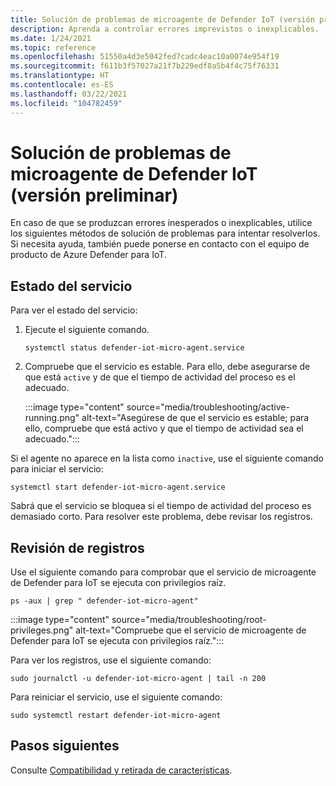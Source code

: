 ```yaml
---
title: Solución de problemas de microagente de Defender IoT (versión preliminar)
description: Aprenda a controlar errores imprevistos o inexplicables.
ms.date: 1/24/2021
ms.topic: reference
ms.openlocfilehash: 51550a4d3e5042fed7cadc4eac10a0074e954f19
ms.sourcegitcommit: f611b3f57027a21f7b229edf8a5b4f4c75f76331
ms.translationtype: HT
ms.contentlocale: es-ES
ms.lasthandoff: 03/22/2021
ms.locfileid: "104782459"
---
```

# <a name="defender-iot-micro-agent-troubleshooting-preview"></a>Solución de problemas de microagente de Defender IoT (versión preliminar)

En caso de que se produzcan errores inesperados o inexplicables, utilice los siguientes métodos de solución de problemas para intentar resolverlos. Si necesita ayuda, también puede ponerse en contacto con el equipo de producto de Azure Defender para IoT.   

## <a name="service-status"></a>Estado del servicio 

Para ver el estado del servicio: 

1. Ejecute el siguiente comando.

    ```azurecli
    systemctl status defender-iot-micro-agent.service 
    ```

1. Compruebe que el servicio es estable. Para ello, debe asegurarse de que está `active` y de que el tiempo de actividad del proceso es el adecuado.

    :::image type="content" source="media/troubleshooting/active-running.png" alt-text="Asegúrese de que el servicio es estable; para ello, compruebe que está activo y que el tiempo de actividad sea el adecuado.":::

Si el agente no aparece en la lista como `inactive`, use el siguiente comando para iniciar el servicio:

```azurecli
systemctl start defender-iot-micro-agent.service 
```

Sabrá que el servicio se bloquea si el tiempo de actividad del proceso es demasiado corto. Para resolver este problema, debe revisar los registros.

## <a name="review-logs"></a>Revisión de registros 

Use el siguiente comando para comprobar que el servicio de microagente de Defender para IoT se ejecuta con privilegios raíz.

```azurecli
ps -aux | grep " defender-iot-micro-agent"
```

:::image type="content" source="media/troubleshooting/root-privileges.png" alt-text="Compruebe que el servicio de microagente de Defender para IoT se ejecuta con privilegios raíz.":::

Para ver los registros, use el siguiente comando:  

```azurecli
sudo journalctl -u defender-iot-micro-agent | tail -n 200 
```

Para reiniciar el servicio, use el siguiente comando: 

```azurecli
sudo systemctl restart defender-iot-micro-agent  
```

## <a name="next-steps"></a>Pasos siguientes

Consulte [Compatibilidad y retirada de características](edge-security-module-deprecation.md).
